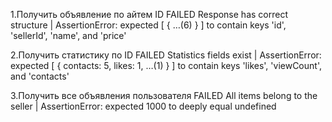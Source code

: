 1.Получить объявление по айтем ID
FAILED
Response has correct structure | AssertionError: expected [ { …(6) } ] to contain keys 'id', 'sellerId', 'name', and 'price'

2.Получить статистику по ID
FAILED
Statistics fields exist | AssertionError: expected [ { contacts: 5, likes: 1, …(1) } ] to contain keys 'likes', 'viewCount', and 'contacts'

3.Получить все объявления пользователя
FAILED
All items belong to the seller | AssertionError: expected 1000 to deeply equal undefined
